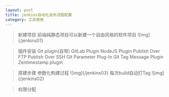 ```yaml
---
layout: post
title: jenkins自动化发布流程配置
category: 工具使用
---
```


>新建项目
前端纯静态项目可以新建一个自由风格的软件项目
![img]{/jenkins01}

>插件安装
Git plugin(自带)
GitLab Plugin
NodeJS Plugin
Publish Over FTP
Publish Over SSH
Git Parameter Plug-In
Git Tag Message Plugin
Zentimestamp plugin

>搭建步骤
参数化构建过程
![img]{/jenkins03}
每次build自动打Tag
![img]{/jenkins02}


>权限分配

